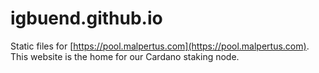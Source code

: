 # igbuend.github.io

Static files for [https://pool.malpertus.com](https://pool.malpertus.com). This website is the home for our Cardano staking node.
